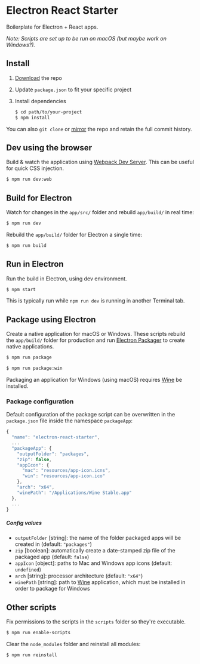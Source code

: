 # Electron React Starter
Boilerplate for Electron + React apps.

*Note: Scripts are set up to be run on macOS (but maybe work on Windows?).*


## Install

1. [Download](https://github.com/sccottt/electron-react-starter/archive/master.zip) the repo
1. Update `package.json` to fit your specific project
1. Install dependencies

    ```bash
    $ cd path/to/your-project
    $ npm install
    ```

You can also `git clone` or [mirror](https://help.github.com/articles/duplicating-a-repository/) the repo and retain the full commit history.

## Dev using the browser

Build & watch the application using [Webpack Dev Server](https://webpack.js.org/configuration/dev-server/). This can be useful for quick CSS injection.

```bash
$ npm run dev:web
```


## Build for Electron

Watch for changes in the `app/src/` folder and rebuild `app/build/` in real time:

```bash
$ npm run dev
```

Rebuild the `app/build/` folder for Electron a single time:

```bash
$ npm run build
```


## Run in Electron

Run the build in Electron, using dev environment.

```bash
$ npm start
```

This is typically run while `npm run dev` is running in another Terminal tab.



## Package using Electron

Create a native application for macOS or Windows. These scripts rebuild the `app/build/` folder for production and run [Electron Packager](https://github.com/electron-userland/electron-packager) to create native applications.

```bash
$ npm run package
```

```bash
$ npm run package:win
```

Packaging an application for Windows (using macOS) requires [Wine](https://www.winehq.org) be installed.


### Package configuration

Default configuration of the package script can be overwritten in the `package.json` file inside the namespace `packageApp`:

```js
{
  "name": "electron-react-starter",
  ...
  "packageApp": {
    "outputFolder": "packages",
    "zip": false,
    "appIcon": {
      "mac": "resources/app-icon.icns",
      "win": "resources/app-icon.ico"
    },
    "arch": "x64",
    "winePath": "/Applications/Wine Stable.app"
  },
  ...
}
```

##### Config values
- `outputFolder` [string]: the name of the folder packaged apps will be created in (default: `"packages"`)
- `zip` [boolean]: automatically create a date-stamped zip file of the packaged app (default: `false`)
- `appIcon` [object]: paths to Mac and Windows app icons (default: `undefined`)
- `arch` [string]: processor architecture (default: `"x64"`)
- `winePath` [string]: path to [Wine](https://www.winehq.org) application, which must be installed in order to package for Windows



## Other scripts

Fix permissions to the scripts in the `scripts` folder so they're executable.

```bash
$ npm run enable-scripts
```

Clear the `node_modules` folder and reinstall all modules:

```bash
$ npm run reinstall
```
